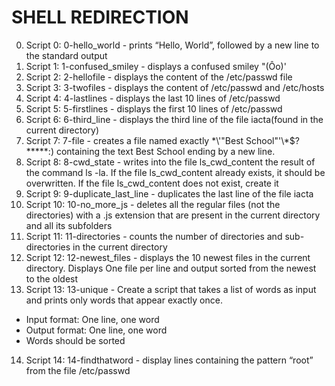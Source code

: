 # SHELL REDIRECTION

0. Script 0: 0-hello_world - prints “Hello, World”, followed by a new line to the standard output
1. Script 1: 1-confused_smiley - displays a confused smiley "(Ôo)'
2. Script 2: 2-hellofile - displays the content of the /etc/passwd file
3. Script 3: 3-twofiles - displays the content of /etc/passwd and /etc/hosts
4. Script 4: 4-lastlines - displays the last 10 lines of /etc/passwd
5. Script 5: 5-firstlines - displays the first 10 lines of /etc/passwd
6. Script 6: 6-third_line - displays the third line of the file iacta(found in the current directory)
7. Script 7: 7-file - creates a file named exactly \*\\'"Best School"\'\\*$\?\*\*\*\*\*:) containing the text Best School ending by a new line.
8. Script 8: 8-cwd_state - writes into the file ls_cwd_content the result of the command ls -la. If the file ls_cwd_content already exists, it should be overwritten. If the file ls_cwd_content does not exist, create it
9. Script 9: 9-duplicate_last_line - duplicates the last line of the file iacta
10. Script 10: 10-no_more_js - deletes all the regular files (not the directories) with a .js extension that are present in the current directory and all its subfolders
11. Script 11: 11-directories - counts the number of directories and sub-directories in the current directory
12. Script 12: 12-newest_files - displays the 10 newest files in the current directory. Displays One file per line and output sorted from the newest to the oldest
13. Script 13: 13-unique - Create a script that takes a list of words as input and prints only words that appear exactly once.
* Input format: One line, one word
* Output format: One line, one word
* Words should be sorted
14. Script 14: 14-findthatword - display lines containing the pattern “root” from the file /etc/passwd
